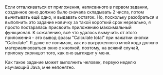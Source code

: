 Если отталкиваться от приложения, написанного в первом задании, созданное окно должно было сначала складывать 2 числа, потом вычитывать ещё одно, и выдавать остаток. Но, поскольку разобраться и выполнить это задание новичку за такой короткий срок нереально, я просто постаралась присвоить приложению максимальный функционал. К сожалению, всё что удалось вымучить от этого приложения - это вывод фразы "Calculate total" при нажатии кнопки "Calculate". Я даже не понимаю, как из выгруженного мной кода должно материализоваться окно с кнопкой, поэтому, на всякий случай, приложу скриншот того, как оно выглядит у меня.

Как такое задание может выполнить человек, первую неделю изучающий Java, мне непонятно.

